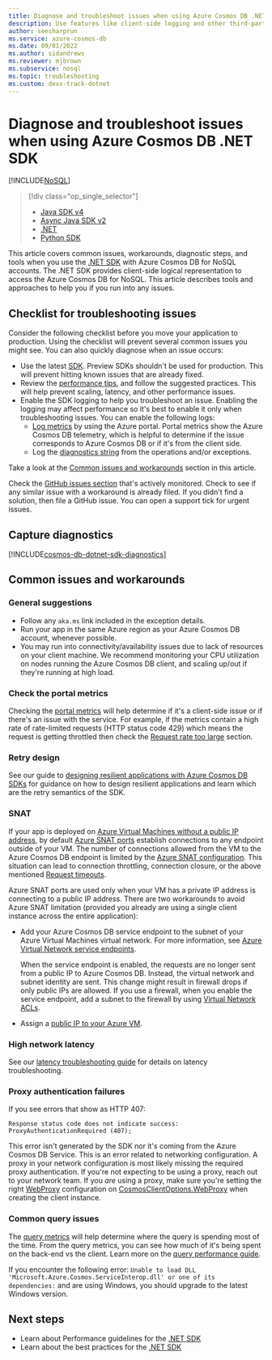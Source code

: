 ```yaml
---
title: Diagnose and troubleshoot issues when using Azure Cosmos DB .NET SDK
description: Use features like client-side logging and other third-party tools to identify, diagnose, and troubleshoot Azure Cosmos DB issues when using .NET SDK.
author: seesharprun
ms.service: azure-cosmos-db
ms.date: 09/01/2022
ms.author: sidandrews
ms.reviewer: mjbrown
ms.subservice: nosql
ms.topic: troubleshooting
ms.custom: devx-track-dotnet
---
```

# Diagnose and troubleshoot issues when using Azure Cosmos DB .NET SDK
[!INCLUDE[NoSQL](../includes/appliesto-nosql.md)]

> [!div class="op_single_selector"]
> * [Java SDK v4](troubleshoot-java-sdk-v4.md)
> * [Async Java SDK v2](troubleshoot-java-async-sdk.md)
> * [.NET](troubleshoot-dotnet-sdk.md)
> * [Python SDK](troubleshoot-python-sdk.md)
> 

This article covers common issues, workarounds, diagnostic steps, and tools when you use the [.NET SDK](sdk-dotnet-v2.md) with Azure Cosmos DB for NoSQL accounts.
The .NET SDK provides client-side logical representation to access the Azure Cosmos DB for NoSQL. This article describes tools and approaches to help you if you run into any issues.

## Checklist for troubleshooting issues

Consider the following checklist before you move your application to production. Using the checklist will prevent several common issues you might see. You can also quickly diagnose when an issue occurs:

* Use the latest [SDK](sdk-dotnet-v3.md). Preview SDKs shouldn't be used for production. This will prevent hitting known issues that are already fixed.
* Review the [performance tips](performance-tips-dotnet-sdk-v3.md), and follow the suggested practices. This will help prevent scaling, latency, and other performance issues.
* Enable the SDK logging to help you troubleshoot an issue. Enabling the logging may affect performance so it's best to enable it only when troubleshooting issues. You can enable the following logs:
  * [Log metrics](../monitor.md) by using the Azure portal. Portal metrics show the Azure Cosmos DB telemetry, which is helpful to determine if the issue corresponds to Azure Cosmos DB or if it's from the client side.
  * Log the [diagnostics string](#capture-diagnostics) from the operations and/or exceptions.

Take a look at the [Common issues and workarounds](#common-issues-and-workarounds) section in this article.

Check the [GitHub issues section](https://github.com/Azure/azure-cosmos-dotnet-v3/issues) that's actively monitored. Check to see if any similar issue with a workaround is already filed. If you didn't find a solution, then file a GitHub issue. You can open a support tick for urgent issues.

## Capture diagnostics

[!INCLUDE[cosmos-db-dotnet-sdk-diagnostics](../includes/dotnet-sdk-diagnostics.md)]

## Common issues and workarounds

### General suggestions

* Follow any `aka.ms` link included in the exception details.
* Run your app in the same Azure region as your Azure Cosmos DB account, whenever possible.
* You may run into connectivity/availability issues due to lack of resources on your client machine. We recommend monitoring your CPU utilization on nodes running the Azure Cosmos DB client, and scaling up/out if they're running at high load.

### Check the portal metrics

Checking the [portal metrics](../monitor.md) will help determine if it's a client-side issue or if there's an issue with the service. For example, if the metrics contain a high rate of rate-limited requests (HTTP status code 429) which means the request is getting throttled then check the [Request rate too large](troubleshoot-request-rate-too-large.md) section.

### Retry design

See our guide to [designing resilient applications with Azure Cosmos DB SDKs](conceptual-resilient-sdk-applications.md) for guidance on how to design resilient applications and learn which are the retry semantics of the SDK.

### SNAT

If your app is deployed on [Azure Virtual Machines without a public IP address](../../load-balancer/load-balancer-outbound-connections.md), by default [Azure SNAT ports](../../load-balancer/load-balancer-outbound-connections.md#preallocatedports) establish connections to any endpoint outside of your VM. The number of connections allowed from the VM to the Azure Cosmos DB endpoint is limited by the [Azure SNAT configuration](../../load-balancer/load-balancer-outbound-connections.md#preallocatedports). This situation can lead to connection throttling, connection closure, or the above mentioned [Request timeouts](troubleshoot-dotnet-sdk-request-timeout.md).

 Azure SNAT ports are used only when your VM has a private IP address is connecting to a public IP address. There are two workarounds to avoid Azure SNAT limitation (provided you already are using a single client instance across the entire application):

* Add your Azure Cosmos DB service endpoint to the subnet of your Azure Virtual Machines virtual network. For more information, see [Azure Virtual Network service endpoints](../../virtual-network/virtual-network-service-endpoints-overview.md).

    When the service endpoint is enabled, the requests are no longer sent from a public IP to Azure Cosmos DB. Instead, the virtual network and subnet identity are sent. This change might result in firewall drops if only public IPs are allowed. If you use a firewall, when you enable the service endpoint, add a subnet to the firewall by using [Virtual Network ACLs](/previous-versions/azure/virtual-network/virtual-networks-acl).
* Assign a [public IP to your Azure VM](../../load-balancer/troubleshoot-outbound-connection.md#configure-an-individual-public-ip-on-vm).

### High network latency

See our [latency troubleshooting guide](troubleshoot-dotnet-sdk-slow-request.md) for details on latency troubleshooting.

### Proxy authentication failures

If you see errors that show as HTTP 407:

```
Response status code does not indicate success: ProxyAuthenticationRequired (407);
```

This error isn't generated by the SDK nor it's coming from the Azure Cosmos DB Service. This is an error related to networking configuration. A proxy in your network configuration is most likely missing the required proxy authentication. If you're not expecting to be using a proxy, reach out to your network team. If you *are* using a proxy, make sure you're setting the right [WebProxy](/dotnet/api/system.net.webproxy) configuration on [CosmosClientOptions.WebProxy](/dotnet/api/microsoft.azure.cosmos.cosmosclientoptions.webproxy) when creating the client instance.

### Common query issues

The [query metrics](query-metrics.md) will help determine where the query is spending most of the time. From the query metrics, you can see how much of it's being spent on the back-end vs the client. Learn more on the [query performance guide](performance-tips-query-sdk.md?pivots=programming-language-csharp).

If you encounter the following error: `Unable to load DLL 'Microsoft.Azure.Cosmos.ServiceInterop.dll' or one of its dependencies:` and are using Windows, you should upgrade to the latest Windows version.

## Next steps

* Learn about Performance guidelines for the [.NET SDK](performance-tips-dotnet-sdk-v3.md)
* Learn about the best practices for the [.NET SDK](best-practice-dotnet.md)

[Common issues and workarounds]: #common-issues-workarounds
[Azure SNAT (PAT) port exhaustion]: #snat
[Production check list]: #production-check-list
